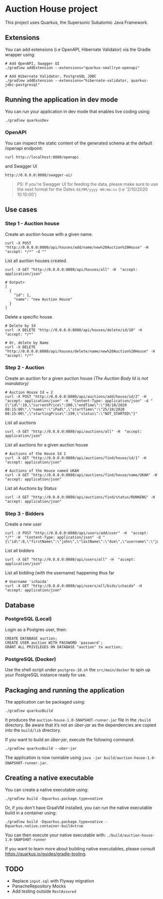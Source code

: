 # Auction House project

This project uses Quarkus, the Supersonic Subatomic Java Framework.


## Extensions

You can add extensions (i.e OpenAPI, Hibernate Validator) via the Gradle wrapper using:

```shell script
# Add OpenAPI, Swagger UI
./gradlew addExtension --extensions="quarkus-smallrye-openapi"

# Add Hibernate Validator, PostgreSQL JDBC 
./gradlew addExtension --extensions="hibernate-validator, quarkus-jdbc-postgresql"
```

## Running the application in dev mode

You can run your application in dev mode that enables live coding using:

```shell script
./gradlew quarkusDev
```

### OpenAPI

You can inspect the static content of the generated schema at the default /openapi endpoint:

```shell script
curl http://localhost:8080/openapi
```

and Swagger UI

```
http://0.0.0.0:8080/swagger-ui/
```

> *PS:* If you're Swagger UI for feeding the data, please make sure to use the next format for the Dates `dd/MM/yyyy HH:mm:ss` (i.e '2/10/2020 10:10:00') 

## Use cases 

### Step 1 - Auction house

Create an auction house with a given name. 

```shell script
curl -X POST "http://0.0.0.0:8080/api/houses/add/name/new%20Auction%20House" -H  "accept: */*" -d ""
```

List all auction houses created.

```shell script
curl -X GET "http://0.0.0.0:8080/api/houses/all" -H  "accept: application/json"

# Output>
[
  {
    "id": 1,
    "name": "new Auction House"
  }
]
```


Delete a specific house.

```shell script
# Delete by Id
curl -X DELETE "http://0.0.0.0:8080/api/houses/delete/id/10" -H  "accept: */*"

# Or, delete by Name
curl -X DELETE "http://0.0.0.0:8080/api/houses/delete/name/new%20Auction%20House" -H  "accept: */*"
```

### Step 2 - Auction

Create an auction for a given auction house *(The Auction Body Id is not mandatory)*

```shell script
# Auction House Id = 2 
curl -X POST "http://0.0.0.0:8080/api/auctions/add/house/id/2" -H  "accept: application/json" -H  "Content-Type: application/json" -d "{\"id\":10,\"currentPrice\":200,\"endTime\":\"30/10/2020 08:15:00\",\"name\":\"iPad\",\"startTime\":\"25/10/2020 08:15:00\",\"startingPrice\":199,\"status\":\"NOT_STARTED\"}"
``` 

List all auctions

```shell script
curl -X GET "http://0.0.0.0:8080/api/auctions/all" -H  "accept: application/json"
```

List all auctions for a given auction house

```shell script
# Auctions of the House Id 1
curl -X GET "http://0.0.0.0:8080/api/auctions/find/house/id/1" -H  "accept: application/json"
```

```shell script
# Auctions of the House named UKAH
curl -X GET "http://0.0.0.0:8080/api/auctions/find/house/name/UKAH" -H  "accept: application/json"
```

List all Auctions by Status

```shell script
curl -X GET "http://0.0.0.0:8080/api/auctions/find/status/RUNNING" -H  "accept: application/json"
```

### Step 3 - Bidders

Create a new user

```shell script
curl -X POST "http://0.0.0.0:8080/api/users/add/user" -H  "accept: */*" -H  "Content-Type: application/json" -d "{\"id\":0,\"firstName\":\"john\",\"lastName\":\"doe\",\"username\":\"jdoe\"}"
```

List all bidders

```shell script
curl -X GET "http://0.0.0.0:8080/api/users/all" -H  "accept: application/json"
```

List all bidding (with the username) happening thus far

```shell script
# Username 'ichaida'
curl -X GET "http://0.0.0.0:8080/api/users/all/bids/ichaida" -H  "accept: application/json"
```



## Database 

### PostgreSQL (Local)

Login as a Postgres user, then:

```postgresql
CREATE DATABASE auction;
CREATE USER auction WITH PASSWORD 'password';
GRANT ALL PRIVILEGES ON DATABASE "auction" to auction;
```

### PostgreSQL (Docker)

Use the shell script under `postgres-10.sh` the `src/main/docker` to spin up your PostgreSQL instance ready for use.


## Packaging and running the application

The application can be packaged using:

```shell script
./gradlew quarkusBuild
```

It produces the `auction-house-1.0-SNAPSHOT-runner.jar` file in the `/build` directory.
Be aware that it’s not an _über-jar_ as the dependencies are copied into the `build/lib` directory.

If you want to build an _über-jar_, execute the following command:

```shell script
./gradlew quarkusBuild --uber-jar
```

The application is now runnable using `java -jar build/auction-house-1.0-SNAPSHOT-runner.jar`.

## Creating a native executable

You can create a native executable using: 

```shell script
./gradlew build -Dquarkus.package.type=native
```

Or, if you don't have GraalVM installed, you can run the native executable build in a container using: 

```shell script
./gradlew build -Dquarkus.package.type=native -Dquarkus.native.container-build=true
```

You can then execute your native executable with: `./build/auction-house-1.0-SNAPSHOT-runner`

If you want to learn more about building native executables, please consult https://quarkus.io/guides/gradle-tooling.

## TODO

- Replace `input.sql` with Flyway migration
- PanacheRepository Mocks
- Add testing outside `RestAssured`
